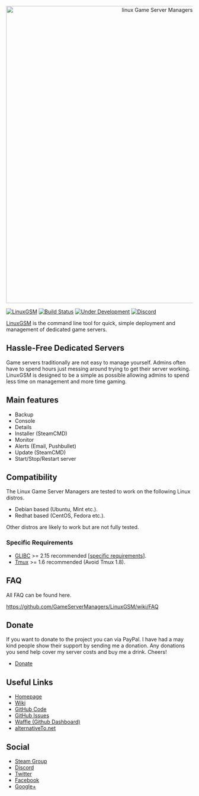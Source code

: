 <p align="center">
	<a href="https://gameservermanagers.com">
		<img src="https://i.imgur.com/Ri0P4vM.jpg" alt="linux Game Server Managers" width="800" />
	</a>
</p>

[![LinuxGSM](https://github.com/GameServerManagers/LinuxGSM/blob/master/images/logo/lgsmbutton.png)](https://linuxgsm.com)
[![Build Status](https://travis-ci.org/GameServerManagers/LinuxGSM.svg?branch=master)](https://travis-ci.org/GameServerManagers/LinuxGSM)
[![Under Development](https://badge.waffle.io/GameServerManagers/LinuxGSM.svg?label=Under%20Development&title=Under%20Development)](http://waffle.io/GameServerManagers/LinuxGSM)
[![Discord](https://discordapp.com/api/guilds/127498813903601664/widget.png?style=shield)](https://gameservermanagers.com/discord)

<a href="https://gameservermanagers.com">LinuxGSM</a> is the command line tool for quick, simple deployment and management of dedicated game servers.

<h2>Hassle-Free Dedicated Servers</h2>
Game servers traditionally are not easy to manage yourself. Admins often have to spend hours just messing around trying to get their server working. LinuxGSM is designed to be a simple as possible allowing admins to spend less time on management and more time gaming.

<h2>Main features</h2>
<ul>
	<li>Backup</li>
	<li>Console</li>
	<li>Details</li>
	<li>Installer (SteamCMD)</li>
	<li>Monitor</li>
	<li>Alerts (Email, Pushbullet)</li>
	<li>Update (SteamCMD)</li>
	<li>Start/Stop/Restart server</li>
</ul>
<h2>Compatibility</h2>
The Linux Game Server Managers are tested to work on the following Linux distros.
<ul>
	<li>Debian based (Ubuntu, Mint etc.).</li>
	<li>Redhat based (CentOS, Fedora etc.).</li>
</ul>
Other distros are likely to work but are not fully tested.
<h3>Specific Requirements</h3>
<ul>
	<li><a href="https://github.com/GameServerManagers/LinuxGSM/wiki/Glibc">GLIBC</a> >= 2.15 recommended [<a href="https://github.com/GameServerManagers/LinuxGSM/wiki/Glibc#server-requirements">specific requirements</a>].</li>
	<li><a href="https://github.com/GameServerManagers/LinuxGSM/wiki/Tmux">Tmux</a> >= 1.6 recommended (Avoid Tmux 1.8).</li>
</ul>
<h2>FAQ</h2>
All FAQ can be found here.

<a href="https://github.com/GameServerManagers/LinuxGSM/wiki/FAQ">https://github.com/GameServerManagers/LinuxGSM/wiki/FAQ</a>
<h2>Donate</h2>
If you want to donate to the project you can via PayPal. I have had a may kind people show their support by sending me a donation. Any donations you send help cover my server costs and buy me a drink. Cheers!
<ul>
<li><a href="https://gameservermanagers.com/#donate">Donate</a></li>
</ul>
<h2>Useful Links</h2>
<ul>
	<li><a href="https://gameservermanagers.com">Homepage</a></li>
	<li><a href="https://github.com/GameServerManagers/LinuxGSM/wiki">Wiki</a></li>
	<li><a href="https://github.com/GameServerManagers/LinuxGSM">GitHub Code</a></li>
	<li><a href="https://github.com/GameServerManagers/LinuxGSM/issues">GitHub Issues</a></li>
	<li><a href="https://waffle.io/GameServerManagers/LinuxGSM">Waffle (Github Dashboard)</a></li>
	<li><a href="http://alternativeto.net/software/linux-game-server-managers/">alternativeTo.net</a></li>
</ul>
<h2>Social</h2>
<ul>
	<li><a href="http://steamcommunity.com/groups/linuxgsm">Steam Group</a></li>
	<li><a href="https://discord.gg/0i9cmXVacvXicNl7">Discord</a></li>
	<li><a href="https://twitter.com/dangibbsuk">Twitter</a></li>
	<li><a href="https://www.facebook.com/linuxgsm">Facebook</a></li>
	<li><a href="https://plus.google.com/+Gameservermanagers1">Google+</a></li>
<ul>
